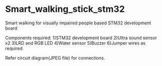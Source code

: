 # Smart_walking_stick_stm32
Smart walking for visually impaired people based STM32 development board

Components required:
1)STM32 development board
2)Ultra sound sensor x2
3)LRD and RGB LED
4)Water sensor
5)Buzzer
6)Jumper wires as required

Refer circuit diagram(JPEG file) for connections.


